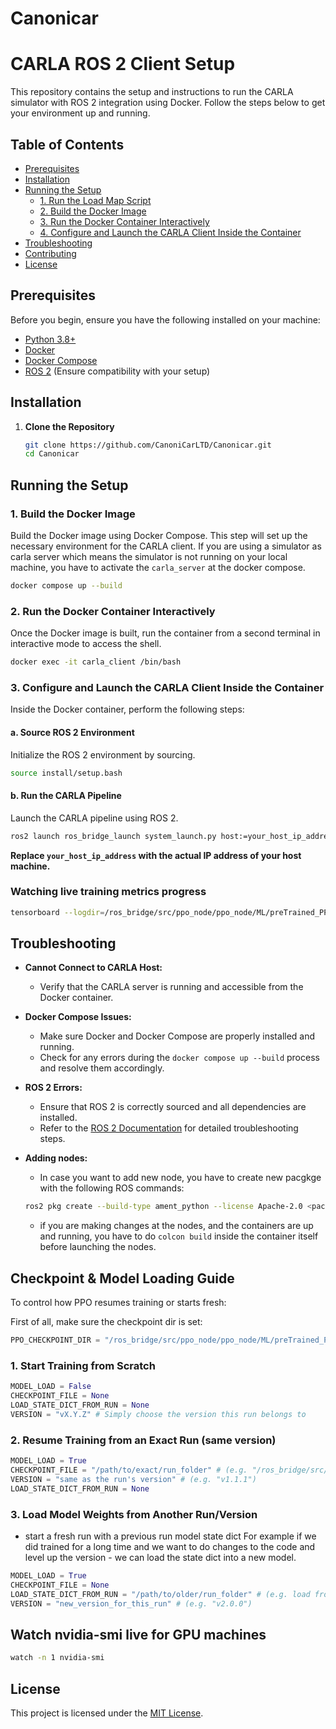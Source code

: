 # Canonicar

# CARLA ROS 2 Client Setup

This repository contains the setup and instructions to run the CARLA simulator with ROS 2 integration using Docker. Follow the steps below to get your environment up and running.

## Table of Contents

- [Prerequisites](#prerequisites)
- [Installation](#installation)
- [Running the Setup](#running-the-setup)
  - [1. Run the Load Map Script](#1-run-the-load-map-script)
  - [2. Build the Docker Image](#2-build-the-docker-image)
  - [3. Run the Docker Container Interactively](#3-run-the-docker-container-interactively)
  - [4. Configure and Launch the CARLA Client Inside the Container](#4-configure-and-launch-the-carla-client-inside-the-container)
- [Troubleshooting](#troubleshooting)
- [Contributing](#contributing)
- [License](#license)

## Prerequisites

Before you begin, ensure you have the following installed on your machine:

- [Python 3.8+](https://www.python.org/downloads/)
- [Docker](https://www.docker.com/get-started)
- [Docker Compose](https://docs.docker.com/compose/install/)
- [ROS 2](https://docs.ros.org/en/foxy/Installation.html) (Ensure compatibility with your setup)

## Installation

1. **Clone the Repository**

   ```bash
   git clone https://github.com/CanoniCarLTD/Canonicar.git
   cd Canonicar
   ```



## Running the Setup

### 1. Build the Docker Image

Build the Docker image using Docker Compose. This step will set up the necessary environment for the CARLA client.
If you are using a simulator as carla server which means the simulator is not running on your local machine, you have to activate the `carla_server` at the docker compose.

```bash
docker compose up --build
```

### 2. Run the Docker Container Interactively

Once the Docker image is built, run the container from a second terminal in interactive mode to access the shell.

```bash
docker exec -it carla_client /bin/bash
```

### 3. Configure and Launch the CARLA Client Inside the Container

Inside the Docker container, perform the following steps:

#### a. Source ROS 2 Environment

Initialize the ROS 2 environment by sourcing.

```bash
source install/setup.bash
```

#### b. Run the CARLA Pipeline

Launch the CARLA pipeline using ROS 2.

```bash
ros2 launch ros_bridge_launch system_launch.py host:=your_host_ip_addres
```
**Replace `your_host_ip_address` with the actual IP address of your host machine.**


### Watching live training metrics progress

```bash
tensorboard --logdir=/ros_bridge/src/ppo_node/ppo_node/ML/preTrained_PPO_models --bind_all
```

## Troubleshooting

- **Cannot Connect to CARLA Host:**
  - Verify that the CARLA server is running and accessible from the Docker container.

- **Docker Compose Issues:**
  - Make sure Docker and Docker Compose are properly installed and running.
  - Check for any errors during the `docker compose up --build` process and resolve them accordingly.

- **ROS 2 Errors:**
  - Ensure that ROS 2 is correctly sourced and all dependencies are installed.
  - Refer to the [ROS 2 Documentation](https://docs.ros.org/en/foxy/index.html) for detailed troubleshooting steps.

- **Adding nodes:**
  - In case you want to add new node, you have to create new pacgkge with the following ROS commands:
  ```bash
  ros2 pkg create --build-type ament_python --license Apache-2.0 <package_name>
  ```
  - if you are making changes at the nodes, and the containers are up and running, you have to do `colcon build` inside the container itself before launching the nodes.

## Checkpoint & Model Loading Guide

To control how PPO resumes training or starts fresh:

First of all, make sure the checkpoint dir is set:

```python
PPO_CHECKPOINT_DIR = "/ros_bridge/src/ppo_node/ppo_node/ML/preTrained_PPO_models"
```

### 1. Start Training from Scratch

```python
MODEL_LOAD = False
CHECKPOINT_FILE = None
LOAD_STATE_DICT_FROM_RUN = None
VERSION = "vX.Y.Z" # Simply choose the version this run belongs to
```

### 2. Resume Training from an Exact Run (same version)

```python
MODEL_LOAD = True
CHECKPOINT_FILE = "/path/to/exact/run_folder" # (e.g. "/ros_bridge/src/ppo_node/ppo_node/ML/preTrained_PPO_models/v1.1.1/run_20250325_0001")
VERSION = "same as the run's version" # (e.g. "v1.1.1")
LOAD_STATE_DICT_FROM_RUN = None
```

### 3. Load Model Weights from Another Run/Version
- start a fresh run with a previous run model state dict
For example if we did trained for a long time and we want to do changes to the code and level up the version - we can load the state dict into a new model.

```python
MODEL_LOAD = True
CHECKPOINT_FILE = None
LOAD_STATE_DICT_FROM_RUN = "/path/to/older/run_folder" # (e.g. load from "/ros_bridge/src/ppo_node/ppo_node/ML/preTrained_PPO_models/v1.1.1/run_20250325_0001")
VERSION = "new_version_for_this_run" # (e.g. "v2.0.0")
```

## Watch nvidia-smi live for GPU machines

```bash
watch -n 1 nvidia-smi
```

## License

This project is licensed under the [MIT License](LICENSE).
